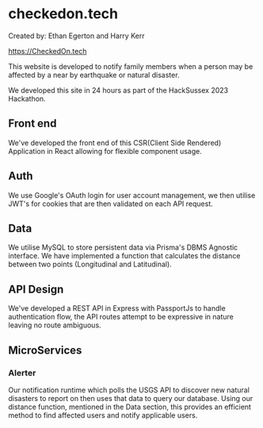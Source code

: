 # checkedon.tech

Created by: Ethan Egerton and Harry Kerr

<https://CheckedOn.tech>

This website is developed to notify family members when a person may be affected by a near by earthquake or natural disaster.

We developed this site in 24 hours as part of the HackSussex 2023 Hackathon.

## Front end

We've developed the front end of this CSR(Client Side Rendered) Application in React allowing for flexible component usage.

## Auth

We use Google's OAuth login for user account management, we then utilise JWT's for cookies that are then validated on each API request.

## Data

We utilise MySQL to store persistent data via Prisma's DBMS Agnostic interface. We have implemented a function that calculates the distance between two points (Longitudinal and Latitudinal).

## API Design

We've developed a REST API in Express with PassportJs to handle authentication flow, the API routes attempt to be expressive in nature leaving no route ambiguous.

## MicroServices

### Alerter

Our notification runtime which polls the USGS API to discover new natural disasters to report on then uses that data to query our database. Using our distance function, mentioned in the Data section, this provides an efficient method to find affected users and notify applicable users.
